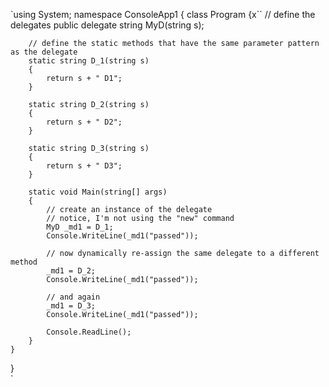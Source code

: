 `using System;
namespace ConsoleApp1
{
	class Program
	{x``
		// define the delegates
		public delegate string MyD(string s);

		// define the static methods that have the same parameter pattern as the delegate
		static string D_1(string s)
		{
			return s + " D1";
		}

		static string D_2(string s)
		{
			return s + " D2";
		}

		static string D_3(string s)
		{
			return s + " D3";
		}

		static void Main(string[] args)
		{
			// create an instance of the delegate
			// notice, I'm not using the "new" command
			MyD _md1 = D_1;
			Console.WriteLine(_md1("passed"));

			// now dynamically re-assign the same delegate to a different method
			_md1 = D_2;
			Console.WriteLine(_md1("passed"));

			// and again
			_md1 = D_3;
			Console.WriteLine(_md1("passed"));

			Console.ReadLine();
		}
	}
}	
`
